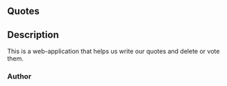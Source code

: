 ## Quotes
## Description
This is a web-application that helps us write our quotes and delete or vote them.
### Author
